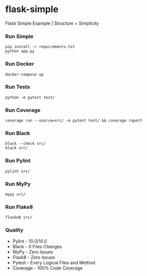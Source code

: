 # flask-simple
Flask Simple Example | Structure + Simplicity

### Run Simple
```
pip install -r requirements.txt
python app.py
```

### Run Docker
```
docker-compose up
```

### Run Tests
```
python -m pytest test/
```

### Run Coverage
```
coverage run --source=src/ -m pytest test/ && coverage report
```

### Run Black
```
black --check src/
black src/
```

### Run Pylint
```
pylint src/
```

### Run MyPy
```
mypy src/
```

### Run Flake8
```
flaske8 src/
```

### Quality
- Pylint - 10.0/10.0
- Black - 0 Files Changes
- MyPy - Zero Issues
- Flask8 - Zero Issues
- Pytest - Every Logical Files and Method
- Coverage - 100% Code Coverage
